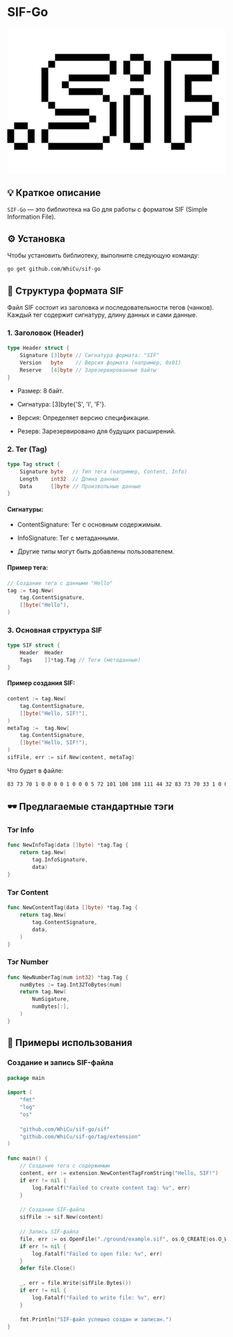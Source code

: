 # SIF-Go

![sif logo](/.github/sif.png)

## 💡 Краткое описание

`SIF-Go` — это библиотека на Go для работы с форматом SIF (Simple Information File). 

## ⚙️ Установка

Чтобы установить библиотеку, выполните следующую команду:

```bash
go get github.com/WhiCu/sif-go
```

## 📖 Структура формата SIF

Файл SIF состоит из заголовка и последовательности тегов (чанков).
Каждый тег содержит сигнатуру, длину данных и сами данные.

### 1. Заголовок (Header)
```go title="Example"
type Header struct {
    Signature [3]byte // Сигнатура формата: "SIF"
    Version   byte    // Версия формата (например, 0x01)
    Reserve   [4]byte // Зарезервированные байты
}
```
- Размер: 8 байт.

- Сигнатура: [3]byte{'S', 'I', 'F'}.

- Версия: Определяет версию спецификации.

- Резерв: Зарезервировано для будущих расширений.

### 2. Тег (Tag)
```go title="Example"
type Tag struct {
    Signature byte   // Тип тега (например, Content, Info)
    Length    int32  // Длина данных
    Data      []byte // Произвольные данные
}
```
#### Сигнатуры:

- ContentSignature: Тег с основным содержимым.

- InfoSignature: Тег с метаданными.

- Другие типы могут быть добавлены пользователем.

#### Пример тега:
```go title="Example"
// Создание тега с данными "Hello"
tag := tag.New(
    tag.ContentSignature, 
    []byte("Hello"),
)
```
### 3. Основная структура SIF
```go title="Example"
type SIF struct {
    Header  Header
    Tags    []*tag.Tag // Теги (метаданные)
}
```
#### Пример создания SIF:
```go title="Example"
content := tag.New(
    tag.ContentSignature, 
    []byte("Hello, SIF!"),
)
metaTag :=  tag.New(
    tag.ContentSignature, 
    []byte("Hello, SIF!"),
)
sifFile, err := sif.New(content, metaTag)
```
Что будет в файле:
```bash
83 73 70 1 0 0 0 0 1 0 0 0 5 72 101 108 108 111 44 32 83 73 70 33 1 0 0 0 5 72 101 108 108 111 44 32 83 73 70 33
```

## 🕶️ Предлагаемые стандартные тэги

### Тэг Info
```go title="Example"
func NewInfoTag(data []byte) *tag.Tag {
	return tag.New(
		tag.InfoSignature,
		data)
}
```

### Тэг Content
```go title="Example"
func NewContentTag(data []byte) *tag.Tag {
	return tag.New(
		tag.ContentSignature,
		data,
	)
}
```

### Тэг Number
```go title="Example"
func NewNumberTag(num int32) *tag.Tag {
	numBytes := tag.Int32ToBytes(num)
	return tag.New(
		NumSigature,
		numBytes[:],
	)
}
```

## 📝 Примеры использования

### Создание и запись SIF-файла
```go
package main

import (
	"fmt"
	"log"
	"os"

	"github.com/WhiCu/sif-go/sif"
	"github.com/WhiCu/sif-go/tag/extension"
)

func main() {
	// Создание тега с содержимым
	content, err := extension.NewContentTagFromString("Hello, SIF!")
	if err != nil {
		log.Fatalf("Failed to create content tag: %v", err)
	}

	// Создание SIF-файла
	sifFile := sif.New(content)

	// Запись SIF-файла
	file, err := os.OpenFile("./ground/example.sif", os.O_CREATE|os.O_WRONLY, 0644)
	if err != nil {
		log.Fatalf("Failed to open file: %v", err)
	}
	defer file.Close()

	_, err = file.Write(sifFile.Bytes())
	if err != nil {
		log.Fatalf("Failed to write file: %v", err)
	}

	fmt.Println("SIF-файл успешно создан и записан.")
}
```